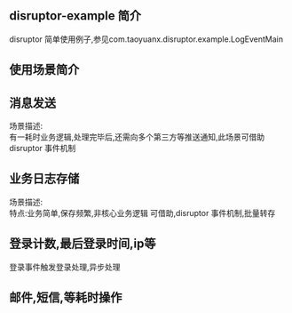 ## disruptor-example 简介

disruptor 简单使用例子,参见com.taoyuanx.disruptor.example.LogEventMain



## 使用场景简介

## 消息发送
场景描述:<br/>
有一耗时业务逻辑,处理完毕后,还需向多个第三方等推送通知,此场景可借助disruptor 事件机制


## 业务日志存储
场景描述:<br/>
特点:业务简单,保存频繁,非核心业务逻辑
可借助,disruptor 事件机制,批量转存


## 登录计数,最后登录时间,ip等

登录事件触发登录处理,异步处理

## 邮件,短信,等耗时操作

